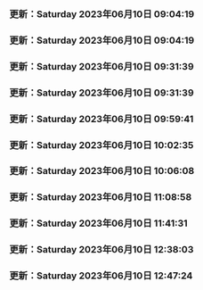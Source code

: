 ### 更新：Saturday 2023年06月10日 09:04:19
### 更新：Saturday 2023年06月10日 09:04:19
### 更新：Saturday 2023年06月10日 09:31:39
### 更新：Saturday 2023年06月10日 09:31:39
### 更新：Saturday 2023年06月10日 09:59:41
### 更新：Saturday 2023年06月10日 10:02:35
### 更新：Saturday 2023年06月10日 10:06:08
### 更新：Saturday 2023年06月10日 11:08:58
### 更新：Saturday 2023年06月10日 11:41:31
### 更新：Saturday 2023年06月10日 12:38:03
### 更新：Saturday 2023年06月10日 12:47:24
